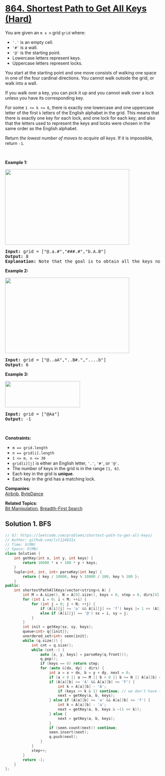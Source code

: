 # [864. Shortest Path to Get All Keys (Hard)](https://leetcode.com/problems/shortest-path-to-get-all-keys/)

<p>You are given an <code>m x n</code> grid <code>grid</code> where:</p>

<ul>
	<li><code>'.'</code> is an empty cell.</li>
	<li><code>'#'</code> is a wall.</li>
	<li><code>'@'</code> is the starting point.</li>
	<li>Lowercase letters represent keys.</li>
	<li>Uppercase letters represent locks.</li>
</ul>

<p>You start at the starting point and one move consists of walking one space in one of the four cardinal directions. You cannot walk outside the grid, or walk into a wall.</p>

<p>If you walk over a key, you can pick it up and you cannot walk over a lock unless you have its corresponding key.</p>

<p>For some <code><font face="monospace">1 &lt;= k &lt;= 6</font></code>, there is exactly one lowercase and one uppercase letter of the first <code>k</code> letters of the English alphabet in the grid. This means that there is exactly one key for each lock, and one lock for each key; and also that the letters used to represent the keys and locks were chosen in the same order as the English alphabet.</p>

<p>Return <em>the lowest number of moves to acquire all keys</em>. If it is impossible, return <code>-1</code>.</p>

<p>&nbsp;</p>
<p><strong>Example 1:</strong></p>
<img alt="" src="https://assets.leetcode.com/uploads/2021/07/23/lc-keys2.jpg" style="width: 404px; height: 245px;">
<pre><strong>Input:</strong> grid = ["@.a.#","###.#","b.A.B"]
<strong>Output:</strong> 8
<strong>Explanation:</strong> Note that the goal is to obtain all the keys not to open all the locks.
</pre>

<p><strong>Example 2:</strong></p>
<img alt="" src="https://assets.leetcode.com/uploads/2021/07/23/lc-key2.jpg" style="width: 404px; height: 245px;">
<pre><strong>Input:</strong> grid = ["@..aA","..B#.","....b"]
<strong>Output:</strong> 6
</pre>

<p><strong>Example 3:</strong></p>
<img alt="" src="https://assets.leetcode.com/uploads/2021/07/23/lc-keys3.jpg" style="width: 244px; height: 85px;">
<pre><strong>Input:</strong> grid = ["@Aa"]
<strong>Output:</strong> -1
</pre>

<p>&nbsp;</p>
<p><strong>Constraints:</strong></p>

<ul>
	<li><code>m == grid.length</code></li>
	<li><code>n == grid[i].length</code></li>
	<li><code>1 &lt;= m, n &lt;= 30</code></li>
	<li><code>grid[i][j]</code> is either an English letter, <code>'.'</code>, <code>'#'</code>, or <code>'@'</code>.</li>
	<li>The number of keys in the grid is in the range <code>[1, 6]</code>.</li>
	<li>Each key in the grid is <strong>unique</strong>.</li>
	<li>Each key in the grid has a matching lock.</li>
</ul>


**Companies**:  
[Airbnb](https://leetcode.com/company/airbnb), [ByteDance](https://leetcode.com/company/bytedance)

**Related Topics**:  
[Bit Manipulation](https://leetcode.com/tag/bit-manipulation/), [Breadth-First Search](https://leetcode.com/tag/breadth-first-search/)

## Solution 1. BFS

```cpp
// OJ: https://leetcode.com/problems/shortest-path-to-get-all-keys/
// Author: github.com/lzl124631x
// Time: O(MN)
// Space: O(MN)
class Solution {
    int getKey(int x, int y, int keys) {
        return 10000 * x + 100 * y + keys;
    }
    tuple<int, int, int> parseKey(int key) {
        return { key / 10000, key % 10000 / 100, key % 100 };
    }
public:
    int shortestPathAllKeys(vector<string>& A) {
        int M = A.size(), N = A[0].size(), keys = 0, step = 0, dirs[4][2] = {{0,1},{0,-1},{1,0},{-1,0}}, sx = 0, sy = 0;
        for (int i = 0; i < M; ++i) {
            for (int j = 0; j < N; ++j) {
                if (A[i][j] >= 'a' && A[i][j] <= 'f') keys |= 1 << (A[i][j] - 'a');
                else if (A[i][j] == '@') sx = i, sy = j;
            }
        }
        int init = getKey(sx, sy, keys);
        queue<int> q{{init}};
        unordered_set<int> seen{init};
        while (q.size()) {
            int cnt = q.size();
            while (cnt--) {
                auto [x, y, keys] = parseKey(q.front());
                q.pop();
                if (keys == 0) return step;
                for (auto &[dx, dy] : dirs) {
                    int a = x + dx, b = y + dy, next = 0;
                    if (a < 0 || a >= M || b < 0 || b >= N || A[a][b] == '#') continue;
                    if (A[a][b] >= 'A' && A[a][b] <= 'F') {
                        int k = A[a][b] - 'A';
                        if (keys >> k & 1) continue; // we don't have to corresponding key yet.
                        next = getKey(a, b, keys);
                    } else if (A[a][b] >= 'a' && A[a][b] <= 'f') {
                        int k = A[a][b] - 'a';
                        next = getKey(a, b, keys & ~(1 << k));
                    } else {
                        next = getKey(a, b, keys);
                    }
                    if (seen.count(next)) continue;
                    seen.insert(next);
                    q.push(next);
                }
            }
            step++;
        }
        return -1;
    }
};
```